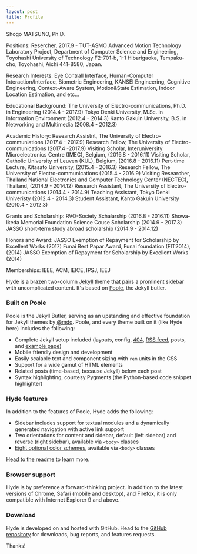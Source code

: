 ```yaml
---
layout: post
title: Profile
---
```



Shogo MATSUNO, Ph.D.


Positions:
Resercher, 2017.9 -
TUT-ASMO Advanced Motion Technology Laboratory Project,
Department of Computer Science and Engineering,
Toyohashi University of Technology
F2-701-b, 1-1 Hibarigaoka, Tempaku-cho, Toyohashi, Aichi 441-8580, Japan.


Research Interests:
Eye Contrall Interface, Human-Computer Interaction/Interface, Biometric Engineering, KANSEI Engineering, Cognitive Engineering, Context-Aware System, Motion&State Estimation, Indoor Location Estimation, and etc...


Educational Background:
The University of Electro-communications, Ph.D. in Engineering (2014.4 - 2017.9)
Tokyo Denki University, M.Sc. in Information Environment (2012.4 - 2014.3)
Kanto Gakuin University, B.S. in Networking and Multimedia (2008.4 - 2012.3)


Academic History:
Research Assistnt, The University of Electro-communiations (2017.4 - 2017.9)
Research Fellow, The University of Electro-communications (2017.4 -2017.9)
Visiting Scholar, Interuniversity Microelectronics Centre (IMEC), Belgium, (2016.8 - 2016.11)
Visiting Scholar, Catholic University of Leuven (KUL), Belgium, (2016.8 - 2016.11)
Pert-time Lecture, Kitasato University, (2015.4 - 2016.3)
Research Fellow, The University of Electro-communications (2015.4 - 2016.9)
Visiting Researcher, Thailand National Electronics and Computer Technology Center (NECTEC), Thailand, (2014.9 - 2014.12)
Research Assistant, The University of Electro-communications (2014.4 - 2014.9)
Teaching Assistant, Tokyo Denki Univeristy (2012.4 - 2014.3)
Student Assistant, Kanto Gakuin University (2010.4 - 2012.3)


Grants and Scholarship:
RVO-Society Schalarship (2016.8 - 2016.11)
Showa-Ikeda Memorial Foundation Science Couse Scholarship (2014.9 - 2017.3)
JASSO short-term study abroad scholarship (2014.9 - 2014.12)


Honors and Award:
JASSO Exemption of Repayment for Scholarship by Excellent Works (2017)
Funai Best Papar Award, Funai foundation (FIT2014), (2014)
JASSO Exemption of Repayment for Scholarship by Excellent Works (2014)


Memberships:
IEEE, ACM, IEICE, IPSJ, IEEJ




Hyde is a brazen two-column [Jekyll](http://jekyllrb.com) theme that pairs a prominent sidebar with uncomplicated content. It's based on [Poole](http://getpoole.com), the Jekyll butler.

### Built on Poole

Poole is the Jekyll Butler, serving as an upstanding and effective foundation for Jekyll themes by [@mdo](https://twitter.com/mdo). Poole, and every theme built on it (like Hyde here) includes the following:

* Complete Jekyll setup included (layouts, config, [404](/404), [RSS feed](/atom.xml), posts, and [example page](/about))
* Mobile friendly design and development
* Easily scalable text and component sizing with `rem` units in the CSS
* Support for a wide gamut of HTML elements
* Related posts (time-based, because Jekyll) below each post
* Syntax highlighting, courtesy Pygments (the Python-based code snippet highlighter)

### Hyde features

In addition to the features of Poole, Hyde adds the following:

* Sidebar includes support for textual modules and a dynamically generated navigation with active link support
* Two orientations for content and sidebar, default (left sidebar) and [reverse](https://github.com/poole/lanyon#reverse-layout) (right sidebar), available via `<body>` classes
* [Eight optional color schemes](https://github.com/poole/hyde#themes), available via `<body>` classes

[Head to the readme](https://github.com/poole/hyde#readme) to learn more.

### Browser support

Hyde is by preference a forward-thinking project. In addition to the latest versions of Chrome, Safari (mobile and desktop), and Firefox, it is only compatible with Internet Explorer 9 and above.

### Download

Hyde is developed on and hosted with GitHub. Head to the <a href="https://github.com/poole/hyde">GitHub repository</a> for downloads, bug reports, and features requests.

Thanks!
